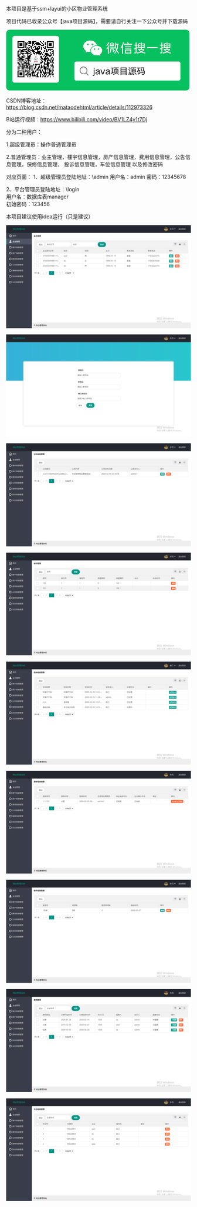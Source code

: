 本项目是基于ssm+layui的小区物业管理系统


项目代码已收录公众号【java项目源码】，需要请自行关注一下公众号并下载源码

![公众号二维码](./运行截图/wechat.png)

CSDN博客地址：https://blog.csdn.net/mataodehtml/article/details/112973326

B站运行视频：https://www.bilibili.com/video/BV1LZ4y1t7Dj



分为二种用户：

1.超级管理员：操作普通管理员

2.普通管理员：业主管理，楼宇信息管理，房产信息管理，费用信息管理，公告信息管理，保修信息管理，
投诉信息管理，车位信息管理 以及修改密码

对应页面：
1、超级管理员登陆地址：\admin    用户名：admin 密码：12345678

2、平台管理员登陆地址：\login	 
用户名：数据库表manager    
初始密码：123456

本项目建议使用idea运行（只是建议）

![业主管理页面](./运行截图/业主管理页面.png)

![修改密码](./运行截图/修改密码.png)

![公告管理](./运行截图/公告管理.png)

![房产管理](./运行截图/房产管理.png)

![投诉管理](./运行截图/投诉管理.png)

![报修管理](./运行截图/报修管理.png)

![楼宇管理](./运行截图/楼宇管理.png)

![费用管理](./运行截图/费用管理.png)

![车位管理](./运行截图/车位管理.png)


